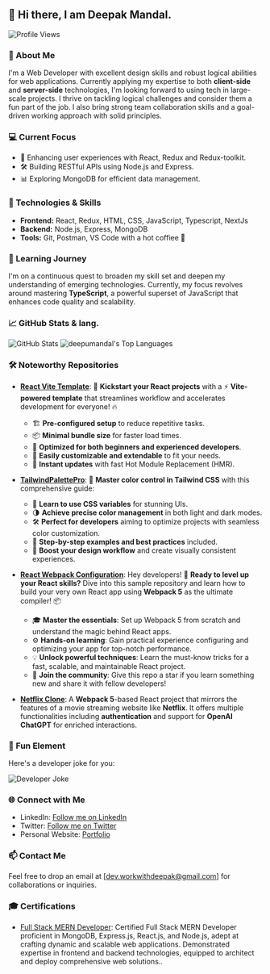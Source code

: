 ## 👋 Hi there, I am Deepak Mandal.

![Profile Views](https://komarev.com/ghpvc/?username=deepumandal&color=blueviolet)

### 🌟 About Me
I'm a Web Developer with excellent design skills and robust logical abilities for web applications.
Currently applying my expertise to both **client-side** and **server-side** technologies, I'm looking
forward to using tech in large-scale projects. I thrive on tackling logical challenges and consider
them a fun part of the job. I also bring strong team collaboration skills and a goal-driven working
approach with solid principles.

### 💻 Current Focus
- 🚀 Enhancing user experiences with React, Redux and Redux-toolkit.
- 🛠️ Building RESTful APIs using Node.js and Express.
- 📊 Exploring MongoDB for efficient data management.

### 🚀 Technologies & Skills
- **Frontend:** React, Redux, HTML, CSS, JavaScript, Typescript, NextJs
- **Backend:** Node.js, Express, MongoDB
- **Tools:** Git, Postman, VS Code with a hot coffiee 🚀

### 🌱 Learning Journey
I'm on a continuous quest to broaden my skill set and deepen my understanding of emerging technologies. Currently, my focus revolves around mastering **TypeScript**, a powerful superset of JavaScript that enhances code quality and scalability.

### 📈 GitHub Stats & lang.
![GitHub Stats](https://github-readme-stats.vercel.app/api?username=deepumandal&show_icons=true&theme=react&hide_title=true)
<img alt="deepumandal's Top Languages" src="https://github-readme-stats.vercel.app/api/top-langs/?username=deepumandal&langs_count=8&count_private=true&layout=compact&theme=react&hide_border=true&bg_color=0D1117" /></a>

### 🛠️ Noteworthy Repositories

- [**React Vite Template**](https://github.com/deepumandal/vite-template): 🚀 **Kickstart your React projects** with a ⚡ **Vite-powered template** that streamlines workflow and accelerates development for everyone! 🔥  
  - 🏗️ **Pre-configured setup** to reduce repetitive tasks.
  - 📦 **Minimal bundle size** for faster load times.
  - 🌟 **Optimized for both beginners and experienced developers**.
  - 🧩 **Easily customizable and extendable** to fit your needs.
  - 🔄 **Instant updates** with fast Hot Module Replacement (HMR).

- [**TailwindPalettePro**](https://github.com/deepumandal/TailwindPalettePro): 🎨 **Master color control in Tailwind CSS** with this comprehensive guide:  
  - 🌈 **Learn to use CSS variables** for stunning UIs.
  - 🌗 **Achieve precise color management** in both light and dark modes.
  - 🛠️ **Perfect for developers** aiming to optimize projects with seamless color customization.
  - 📘 **Step-by-step examples and best practices** included.
  - 🎯 **Boost your design workflow** and create visually consistent experiences.

- [**React Webpack Configuration**](https://github.com/deepumandal/react-webpack-configuration): Hey developers! 🚀 **Ready to level up your React skills?** Dive into this sample repository and learn how to build your very own React app using **Webpack 5** as the ultimate compiler! 📦  
  - 🎓 **Master the essentials**: Set up Webpack 5 from scratch and understand the magic behind React apps.
  - ⚙️ **Hands-on learning**: Gain practical experience configuring and optimizing your app for top-notch performance.
  - 💡 **Unlock powerful techniques**: Learn the must-know tricks for a fast, scalable, and maintainable React project.
  - 🌟 **Join the community**: Give this repo a star if you learn something new and share it with fellow developers!

- [**Netflix Clone**](https://deepumandal.github.io/Netflix): A **Webpack 5**-based React project that mirrors the features of a movie streaming website like **Netflix**. It offers multiple functionalities including **authentication** and support for **OpenAI ChatGPT** for enriched interactions.

### 🤣 Fun Element
 Here's a developer joke for you:
 
![Developer Joke](https://readme-jokes.vercel.app/api?theme=react)

### 🌐 Connect with Me

- LinkedIn: <a href="https://www.linkedin.com/in/deepak-mandal-32b885211/" target="_blank">Follow me on LinkedIn</a>
- Twitter: <a href="https://x.com/Prime__23" target="_blank">Follow me on Twitter</a>
- Personal Website: <a href="https://deepumandal.github.io" target="_blank">Portfolio</a>


### 📫 Contact Me
Feel free to drop an email at [dev.workwithdeepak@gmail.com] for collaborations or inquiries.

### 🎓 Certifications
- [Full Stack MERN Developer](https://drive.google.com/file/d/149oTobtcb7cXFj3tH-kwkSB1V2MzwyHn/view?usp=sharing): Certified Full Stack MERN Developer proficient in MongoDB, Express.js, React.js, and Node.js, adept at crafting dynamic and scalable web applications. Demonstrated expertise in frontend and backend technologies, equipped to architect and deploy comprehensive web solutions..
